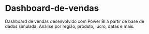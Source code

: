 # Dashboard-de-vendas
Dashboard de vendas desenvolvido com Power BI a partir de base de dados simulada. Análise por região, produto, lucro, datas e mais.
